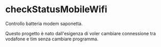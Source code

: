 # checkStatusMobileWifi
 Controllo batteria modem saponetta.

Questo progetto è nato dall'esigenza di voler cambiare connessione tra vodafone e tim senza cambiare programma.
